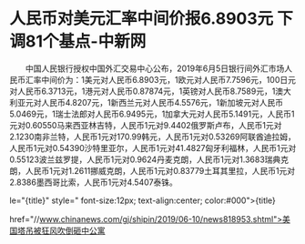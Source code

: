 # 人民币对美元汇率中间价报6.8903元 下调81个基点-中新网

　　中国人民银行授权中国外汇交易中心公布，2019年6月5日银行间外汇市场人民币汇率中间价为：1美元对人民币6.8903元，1欧元对人民币7.7596元，100日元对人民币6.3713元，1港元对人民币0.87874元，1英镑对人民币8.7589元，1澳大利亚元对人民币4.8207元，1新西兰元对人民币4.5576元，1新加坡元对人民币5.0469元，1瑞士法郎对人民币6.9495元，1加拿大元对人民币5.1491元，人民币1元对0.60550马来西亚林吉特，人民币1元对9.4402俄罗斯卢布，人民币1元对2.1230南非兰特，人民币1元对170.99韩元，人民币1元对0.53269阿联酋迪拉姆，人民币1元对0.54390沙特里亚尔，人民币1元对41.4827匈牙利福林，人民币1元对0.55123波兰兹罗提，人民币1元对0.9624丹麦克朗，人民币1元对1.3683瑞典克朗，人民币1元对1.2611挪威克朗，人民币1元对0.83779土耳其里拉，人民币1元对2.8386墨西哥比索，人民币1元对4.5407泰铢。

le="{title}" style=" font-size:12px; text-align:center; color:#000">{title}

href="//www.chinanews.com/gj/shipin/2019/06-10/news818953.shtml">美国塔吊被狂风吹倒砸中公寓
